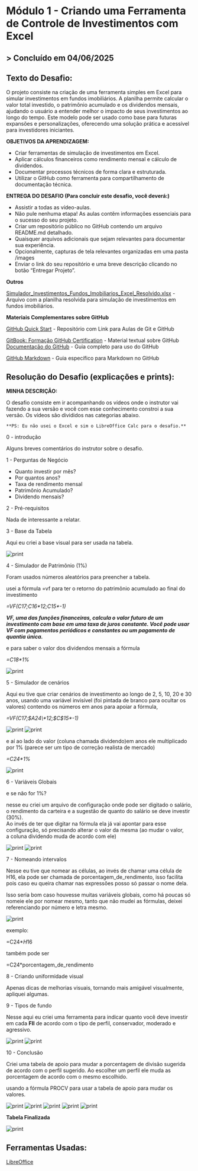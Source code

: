 ﻿# **Módulo 1 - Criando uma Ferramenta de Controle de Investimentos com Excel**

## > **Concluído em 04/06/2025**

## **Texto do Desafio:**

O projeto consiste na criação de uma ferramenta simples em Excel para simular investimentos em fundos imobiliários. A planilha permite calcular o valor total investido, o patrimônio acumulado e os dividendos mensais, ajudando o usuário a entender melhor o impacto de seus investimentos ao longo do tempo. Este modelo pode ser usado como base para futuras expansões e personalizações, oferecendo uma solução prática e acessível para investidores iniciantes.

**OBJETIVOS DA APRENDIZAGEM:**

* Criar ferramentas de simulação de investimentos em Excel.  
* Aplicar cálculos financeiros como rendimento mensal e cálculo de dividendos.  
* Documentar processos técnicos de forma clara e estruturada.   
* Utilizar o GitHub como ferramenta para compartilhamento de documentação técnica.

**ENTREGA DO DESAFIO (Para concluir este desafio, você deverá:)** 

* Assistir a todas as vídeo-aulas.  
* Não pule nenhuma etapa\! As aulas contêm informações essenciais para o sucesso do seu projeto.   
* Criar um repositório público no GitHub contendo um arquivo README.md detalhado.  
* Quaisquer arquivos adicionais que sejam relevantes para documentar sua experiência.  
* Opcionalmente, capturas de tela relevantes organizadas em uma pasta /images   
* Enviar o link do seu repositório e uma breve descrição clicando no botão “Entregar Projeto”.

**Outros**

[Simulador_Investimentos_Fundos_Imobiliarios_Excel_Resolvido.xlsx](https://hermes.dio.me/files/assets/a04b81b1-8e35-4e72-aeb9-98aed8ed4403.xlsx) - Arquivo com a planilha resolvida para simulação de investimentos em fundos imobiliários.

**Materiais Complementares sobre GitHub**

[GitHub Quick Start](https://github.com/digitalinnovationone/github-quickstart) - Repositório com Link para Aulas de Git e GitHub

[GitBook: Formação GitHub Certification](https://aline-antunes.gitbook.io/formacao-fundamentos-github) - Material textual sobre GitHub
[Documentação do GitHub](https://docs.github.com/) - Guia completo para uso do GitHub

[GitHub Markdown](https://docs.github.com/pt/get-started/writing-on-github/getting-started-with-writing-and-formatting-on-github/basic-writing-and-formatting-syntax) - Guia específico para Markdown no GitHub

## **Resolução do Desafio (explicações e prints):**

**MINHA DESCRIÇÃO:**

O desafio consiste em ir acompanhando os vídeos onde o instrutor vai fazendo a sua versão e você com esse conhecimento constroi a sua versão. Os vídeos são divididos nas categorias abaixo.

    **PS: Eu não usei o Excel e sim o LibreOffice Calc para o desafio.**

0 \- introdução

Alguns breves comentários do instrutor sobre o desafio.

1 \- Perguntas de Negócio

* Quanto investir por mês?  
* Por quantos anos?  
* Taxa de rendimento mensal  
* Patrimônio Acumulado?  
* Dividendo mensais?

2 \- Pré-requisitos

Nada de interessante a relatar.

3 \- Base da Tabela

Aqui eu criei a base visual para ser usada na tabela.

![print](imagens/1a.png)

4 \- Simulador de Patrimônio (1%)

Foram usados números aleatórios para preencher a tabela.

usei a fórmula \=vf para ter o retorno do patrimônio acumulado ao final do investimento

*\=VF(C17;C16\*12;C15\*-1)*

***VF, uma das funções financeiras, calcula o valor futuro de um investimento com base em uma taxa de juros constante. Você pode usar VF com pagamentos periódicos e constantes ou um pagamento de quantia única.***

e para saber o valor dos dividendos mensais a fórmula

*\=C18\*1%*

![print](imagens/2a.png)

5 \- Simulador de cenários

Aqui eu tive que criar cenários de investimento ao longo de 2, 5, 10, 20 e 30 anos, usando uma variável invisível (foi pintada de branco para ocultar os valores) contendo os números em anos para apoiar a fórmula,

*\=VF($C$17;$A24\*12;$C$15\*-1)*

![print](imagens/3a.png)
![print](imagens/3b.png)

e aí ao lado do valor (coluna chamada dividendo)em anos ele multiplicado por 1% (parece ser um tipo de correção realista de mercado)

*\=C24\*1%*

![print](imagens/3c.png)

6 \- Variáveis Globais

e se não for 1%?

nesse eu criei um arquivo de configuração onde pode ser digitado o salário, o rendimento da carteira e a sugestão de quanto do salário se deve investir (30%).  
Ao invés de ter que digitar na fórmula ela já vai apontar para esse configuração, só precisando alterar o valor da mesma (ao mudar o valor,   
a coluna dividendo muda de acordo com ele)

![print](imagens/4a.png)
![print](imagens/4b.png)

7 \- Nomeando intervalos

Nesse eu tive que nomear as células, ao invés de chamar uma célula de H16, ela pode ser chamada de porcentagem\_de\_rendimento, isso facilita pois caso eu queira chamar nas expressões posso só passar o nome dela.

Isso seria bom caso houvesse muitas variáveis globais, como há poucas só nomeie ele por nomear mesmo, tanto que não mudei as fórmulas, deixei referenciando por número e letra mesmo.

![print](imagens/5a.png)

exemplo:

\=C24\*$H$16

também pode ser

\=C24\*porcentagem\_de\_rendimento

8 \- Criando uniformidade visual

Apenas dicas de melhorias visuais, tornando mais amigável visualmente, apliquei algumas.

9 \- Tipos de fundo

Nesse aqui eu criei uma ferramenta para indicar quanto você deve investir em cada **FII** de acordo com o tipo de perfil, conservador, moderado e agressivo.

![print](imagens/7a.png)
![print](imagens/7b.png)

10 \- Conclusão

Criei uma tabela de apoio para mudar a porcentagem de divisão sugerida de acordo com o perfil sugerido. Ao escolher um perfil ele muda as porcentagem de acordo com o mesmo escolhido.

usando a fórmula PROCV para usar a tabela de apoio para mudar os valores.

![print](imagens/8a.png)
![print](imagens/8b.png)
![print](imagens/8c.png)
![print](imagens/8d.png)
![print](imagens/8e.png)


**Tabela Finalizada**

![print](imagens/Final.png)

## **Ferramentas Usadas:**

[LibreOffice](https://pt-br.libreoffice.org/baixe-ja/libreoffice-novo/)